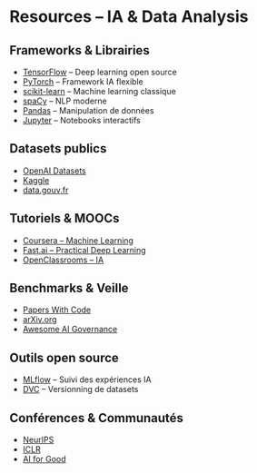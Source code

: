 # Resources – IA & Data Analysis

## Frameworks & Librairies
- [TensorFlow](https://www.tensorflow.org/) – Deep learning open source
- [PyTorch](https://pytorch.org/) – Framework IA flexible
- [scikit-learn](https://scikit-learn.org/) – Machine learning classique
- [spaCy](https://spacy.io/) – NLP moderne
- [Pandas](https://pandas.pydata.org/) – Manipulation de données
- [Jupyter](https://jupyter.org/) – Notebooks interactifs

## Datasets publics
- [OpenAI Datasets](https://openai.com/datasets)
- [Kaggle](https://www.kaggle.com/datasets)
- [data.gouv.fr](https://www.data.gouv.fr/fr/datasets/)

## Tutoriels & MOOCs
- [Coursera – Machine Learning](https://www.coursera.org/learn/machine-learning)
- [Fast.ai – Practical Deep Learning](https://course.fast.ai/)
- [OpenClassrooms – IA](https://openclassrooms.com/fr/paths/184-intelligence-artificielle)

## Benchmarks & Veille
- [Papers With Code](https://paperswithcode.com/)
- [arXiv.org](https://arxiv.org/list/cs.AI/recent)
- [Awesome AI Governance](https://github.com/AI-Governance/awesome-ai-governance)

## Outils open source
- [MLflow](https://mlflow.org/) – Suivi des expériences IA
- [DVC](https://dvc.org/) – Versionning de datasets

## Conférences & Communautés
- [NeurIPS](https://nips.cc/)
- [ICLR](https://iclr.cc/)
- [AI for Good](https://aiforgood.itu.int/)
